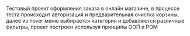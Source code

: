 Тестовый проект оформления заказа в онлайн магазине, в процессе теста происходит авторизация и предварительная очистка корзины, далее из hover меню выбирается категория и добавляются различные фильтры, проект построен используя принципы ООП и POM
